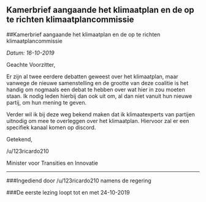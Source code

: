 ## Kamerbrief aangaande het klimaatplan en de op te richten klimaatplancommissie 
 
##Kamerbrief aangaande het klimaatplan en de op te richten klimaatplancommissie

*Datum: 16-10-2019*

Geachte Voorzitter,

Er zijn al twee eerdere debatten geweest over het klimaatplan, maar vanwege de nieuwe samenstelling en de grootte van deze coalitie is het handig om nogmaals een debat te hebben over wat hier in zou moeten staan. Ik nodig leden hierbij dan ook uit om, al dan niet vanuit hun nieuwe partij, om hun mening te geven.

Verder wil ik bij deze weg bekend maken dat ik klimaatexperts van partijen uitnodig om mee te overleggen over het klimaatplan. Hiervoor zal er een specifiek kanaal komen op discord.

Getekend,

/u/123ricardo210

Minister voor Transities en Innovatie

---

###Ingediend door /u/123ricardo210 namens de regering

###De eerste lezing loopt tot en met 24-10-2019